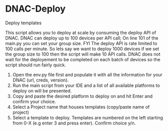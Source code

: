 # DNAC-Deploy
Deploy templates 

This script allows you to deploy at scale by consuming the deploy API of DNAC. DNAC can deploy up to 100 devices per API call; On line 101 of the main.py you can set your group size. FYI The deploy API is rate limited to 100 calls per minute. So lets say we want to deploy 1000 devices if we set the group size to 100 then the script will make 10 API calls. DNAC does not wait for the deployement to be completed on each batch of devices so the script should run fairly quick.



1) Open the env.py file first and populate it with all the information for your DNAC (url, creds, version).
2) Run the main script from your IDE and a list of all available platforms to deploy on will be presented.
3) Copy and paste the desired platform to deploy on and hit Enter and confirm your choice.
4) Select a Project name that houses templates (copy/paste name of project)
5) Select a template to deploy. Templates are numbered on the left starting from 0-X (e.g enter 3 and press enter). Confirm choice y/n.
